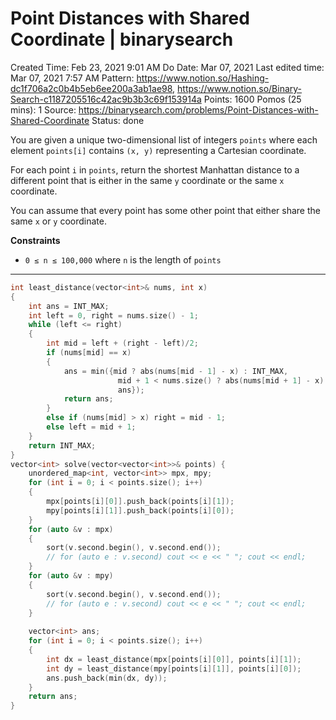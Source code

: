 # Point Distances with Shared Coordinate | binarysearch

Created Time: Feb 23, 2021 9:01 AM
Do Date: Mar 07, 2021
Last edited time: Mar 07, 2021 7:57 AM
Pattern: https://www.notion.so/Hashing-dc1f706a2c0b4b5eb6ee200a3ab1ae98, https://www.notion.so/Binary-Search-c1187205516c42ac9b3b3c69f153914a
Points: 1600
Pomos (25 mins): 1
Source: https://binarysearch.com/problems/Point-Distances-with-Shared-Coordinate
Status: done

You are given a unique two-dimensional list of integers `points` where each element `points[i]` contains `(x, y)` representing a Cartesian coordinate.

For each point `i` in `points`, return the shortest Manhattan distance to a different point that is either in the same `y` coordinate or the same `x` coordinate.

You can assume that every point has some other point that either share the same `x` or `y` coordinate.

**Constraints**

- `0 ≤ n ≤ 100,000` where `n` is the length of `points`

---

```cpp
int least_distance(vector<int>& nums, int x)
{
    int ans = INT_MAX; 
    int left = 0, right = nums.size() - 1; 
    while (left <= right)
    {
        int mid = left + (right - left)/2; 
        if (nums[mid] == x) 
        {
            ans = min({mid ? abs(nums[mid - 1] - x) : INT_MAX, 
                        mid + 1 < nums.size() ? abs(nums[mid + 1] - x) : INT_MAX, 
                        ans});
            return ans; 
        }
        else if (nums[mid] > x) right = mid - 1;
        else left = mid + 1; 
    }
    return INT_MAX; 
}
vector<int> solve(vector<vector<int>>& points) {
    unordered_map<int, vector<int>> mpx, mpy; 
    for (int i = 0; i < points.size(); i++)
    {
        mpx[points[i][0]].push_back(points[i][1]); 
        mpy[points[i][1]].push_back(points[i][0]); 
    }
    for (auto &v : mpx)
    {
        sort(v.second.begin(), v.second.end());
        // for (auto e : v.second) cout << e << " "; cout << endl;
    }
    for (auto &v : mpy)
    {
        sort(v.second.begin(), v.second.end());
        // for (auto e : v.second) cout << e << " "; cout << endl;
    }
    
    vector<int> ans; 
    for (int i = 0; i < points.size(); i++)
    {
        int dx = least_distance(mpx[points[i][0]], points[i][1]); 
        int dy = least_distance(mpy[points[i][1]], points[i][0]);
        ans.push_back(min(dx, dy));
    }
    return ans; 
}
```
